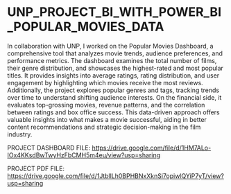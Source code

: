 # UNP_PROJECT_BI_WITH_POWER_BI_POPULAR_MOVIES_DATA

In collaboration with UNP, I worked on the Popular Movies Dashboard, a comprehensive tool that analyzes movie trends, audience preferences, and performance metrics. The dashboard examines the total number of films, their genre distribution, and showcases the highest-rated and most popular titles. It provides insights into average ratings, rating distribution, and user engagement by highlighting which movies receive the most reviews. Additionally, the project explores popular genres and tags, tracking trends over time to understand shifting audience interests. On the financial side, it evaluates top-grossing movies, revenue patterns, and the correlation between ratings and box office success. This data-driven approach offers valuable insights into what makes a movie successful, aiding in better content recommendations and strategic decision-making in the film industry.

PROJECT DASHBOARD FILE: https://drive.google.com/file/d/1HM7ALo-IOx4KKsdBwTwyHzFbCMH5m4eu/view?usp=sharing

PROJECT PDF FILE: https://drive.google.com/file/d/1JtbllLh0BPHBNxXknSi7opiwlQYiP7yT/view?usp=sharing
